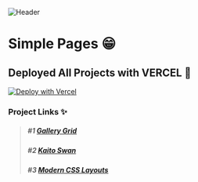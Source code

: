 ![Header](https://www.codehang.com/wp-content/uploads/2015/12/html5-css3.png)
# Simple Pages 😁

## Deployed All Projects with VERCEL 🎉

[![Deploy with Vercel](https://vercel.com/button)](https://vercel.com/new/git/external?repository-url=https%3A%2F%2Fgithub.com%2Fvercel%2Fnext.js%2Ftree%2Fcanary%2Fexamples%2Fhello-world)

### Project Links ✨

> ##### #1 [Gallery Grid](https://gallery-grid.vercel.app/)
> ##### #2 [Kaito Swan](https://kaito-swan.vercel.app/)
> ##### #3 [Modern CSS Layouts](https://bundy-mundi.github.io/modern-css-layouts/)
